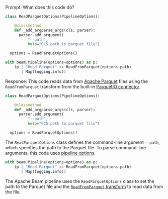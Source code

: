 Prompt:
What does this code do?
```python
class ReadParquetOptions(PipelineOptions):

    @classmethod
    def _add_argparse_args(cls, parser):
      parser.add_argument(
          "--path",
          help="GCS path to parquet file")

  options = ReadParquetOptions()

with beam.Pipeline(options=options) as p:
    (p | "Read Parquet" >> ReadFromParquet(options.path)
       | Map(logging.info))
```

Response:
This code reads data from [Apache Parquet](https://parquet.apache.org/) files using the `ReadFromParquet` transform from the built-in [ParquetIO connector](https://beam.apache.org/releases/pydoc/current/apache_beam.io.parquetio.html).

```python
class ReadParquetOptions(PipelineOptions):

    @classmethod
    def _add_argparse_args(cls, parser):
      parser.add_argument(
          "--path",
          help="GCS path to parquet file")

  options = ReadParquetOptions()
```

The `ReadParquetOptions` class defines the command-line argument `--path`, which specifies the path to the Parquet file. To parse command-line arguments, this code uses [pipeline options](https://beam.apache.org/documentation/patterns/pipeline-options/).

```python
with beam.Pipeline(options=options) as p:
    (p | "Read Parquet" >> ReadFromParquet(options.path)
       | Map(logging.info))
```

The Apache Beam pipeline uses the `ReadParquetOptions` class to set the path to the Parquet file and the [`ReadFromParquet` transform](https://beam.apache.org/releases/pydoc/current/apache_beam.io.parquetio.html#apache_beam.io.parquetio.ReadFromParquet) to read data from the file.
